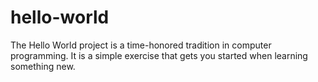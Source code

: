 # hello-world
The Hello World project is a time-honored tradition in computer programming. It is a simple exercise that gets you started when learning something new. 
